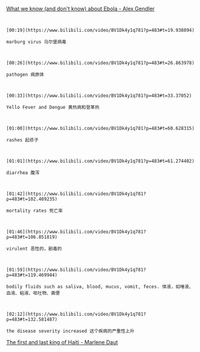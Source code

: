 [What we know (and don't know) about Ebola - Alex Gendler](https://www.bilibili.com/video/BV1Dk4y1q781?p=483)

```ad-note


[00:19](https://www.bilibili.com/video/BV1Dk4y1q781?p=483#t=19.938894)

marburg virus 马尔堡病毒

```

```ad-note


[00:26](https://www.bilibili.com/video/BV1Dk4y1q781?p=483#t=26.863978)

pathogen 病原体

```

```ad-note


[00:33](https://www.bilibili.com/video/BV1Dk4y1q781?p=483#t=33.37052)

Yello Fever and Dengue 黄热病和登革热

```

```ad-note


[01:00](https://www.bilibili.com/video/BV1Dk4y1q781?p=483#t=60.628315)

rashes 起疹子

```

```ad-note


[01:01](https://www.bilibili.com/video/BV1Dk4y1q781?p=483#t=61.274402)

diarrhea 腹泻

```

```ad-note


[01:42](https://www.bilibili.com/video/BV1Dk4y1q781?p=483#t=102.489235)

mortality rates 死亡率

```

```ad-note


[01:46](https://www.bilibili.com/video/BV1Dk4y1q781?p=483#t=106.851819)

virulent 恶性的，剧毒的

```

```ad-note


[01:59](https://www.bilibili.com/video/BV1Dk4y1q781?p=483#t=119.469944)

bodily fluids such as saliva, blood, mucus, vomit, feces. 体液，如唾液、血液、粘液、呕吐物、粪便

```

```ad-note


[02:12](https://www.bilibili.com/video/BV1Dk4y1q781?p=483#t=132.581487)

the disease severity increased 这个疾病的严重性上升

```

[The first and last king of Haiti - Marlene Daut](https://www.bilibili.com/video/BV1Dk4y1q781?p=484)